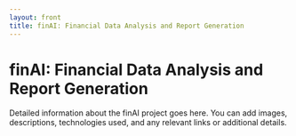 ```yaml
---
layout: front
title: finAI: Financial Data Analysis and Report Generation
---
```

# finAI: Financial Data Analysis and Report Generation

Detailed information about the finAI project goes here. You can add images, descriptions, technologies used, and any relevant links or additional details.

